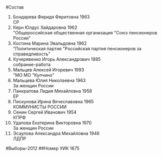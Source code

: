 #Состав
1. Бондарева Фяридя Фяритовна 1963   
    СР
2. Керн Юлдус Хайдаровна 1962   
    "Общероссийская общественная организация "Союз пенсионеров России"
3. Костина Марина Эвальдовна 1962   
    "Политическая партия "Российская партия пенсионеров за справедливость"
4. Кучерявенко Игорь Александрович 1985   
    собрание-работа
5. Мальцев Алексей Игоревич 1993   
    "МО МО "Купчино"
6. Мальцева Юлия Николаевна 1963   
    За женщин России
7. Панкратова Лидия Михайловна 1958   
    ЕР
8. Пискунова Ирина Вячеславовна 1965   
    КОММУНИСТЫ РОССИИ
9. Сенин Сергей Иванович 1954   
    КПРФ
10. Удалова Екатерина Викторовна 1970   
    За женщин России
11. Эсаулова Александра Михайловна 1946   
    ЛДПР

#Выборы-2012
##Номер УИК
1675